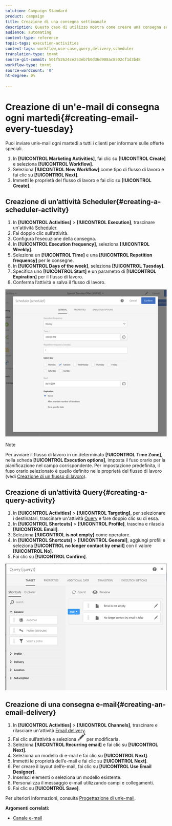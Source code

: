 ```yaml
---
solution: Campaign Standard
product: campaign
title: Creazione di una consegna settimanale
description: Questo caso di utilizzo mostra come creare una consegna settimanale.
audience: automating
content-type: reference
topic-tags: execution-activities
context-tags: workflow,use-case,query,delivery,scheduler
translation-type: tm+mt
source-git-commit: 501f52624ce253eb7b0d36d908ac8502cf1d3b48
workflow-type: tm+mt
source-wordcount: '0'
ht-degree: 0%

---
```



# Creazione di un&#39;e-mail di consegna ogni martedì{#creating-email-every-tuesday}

Puoi inviare un’e-mail ogni martedì a tutti i clienti per informare sulle offerte speciali.

1. In **[!UICONTROL Marketing Activities]**, fai clic su **[!UICONTROL Create]** e seleziona **[!UICONTROL Workflow]**.
1. Seleziona **[!UICONTROL New Workflow]** come tipo di flusso di lavoro e fai clic su **[!UICONTROL Next]**.
1. Immetti le proprietà del flusso di lavoro e fai clic su **[!UICONTROL Create]**.

## Creazione di un’attività Scheduler{#creating-a-scheduler-activity}

1. In **[!UICONTROL Activities]** > **[!UICONTROL Execution]**, trascinare un&#39;attività [Scheduler](../../automating/using/scheduler.md).
1. Fai doppio clic sull’attività.
1. Configura l’esecuzione della consegna.
1. In **[!UICONTROL Execution frequency]**, seleziona **[!UICONTROL Weekly]**.
1. Seleziona un **[!UICONTROL Time]** e una **[!UICONTROL Repetition frequency]** per le consegne.
1. In **[!UICONTROL Days of the week]**, seleziona **[!UICONTROL Tuesday]**.
1. Specifica uno **[!UICONTROL Start]** e un parametro di **[!UICONTROL Expiration]** per il flusso di lavoro.
1. Conferma l’attività e salva il flusso di lavoro.

![](assets/scheduler_properties.png)

>[!NOTE]
>
>Per avviare il flusso di lavoro in un determinato **[!UICONTROL Time Zone]**, nella scheda **[!UICONTROL Execution options]**, imposta il fuso orario per la pianificazione nel campo corrispondente. Per impostazione predefinita, il fuso orario selezionato è quello definito nelle proprietà del flusso di lavoro (vedi [Creazione di un flusso di lavoro](../../automating/using/building-a-workflow.md)).

## Creazione di un’attività Query{#creating-a-query-activity}

1. In **[!UICONTROL Activities]** > **[!UICONTROL Targeting]**, per selezionare i destinatari, trascinare un&#39;attività [Query](../../automating/using/query.md) e fare doppio clic su di essa.
1. In **[!UICONTROL Shortcuts]** > **[!UICONTROL Profile]**, trascina e rilascia **[!UICONTROL Email]**.
1. Seleziona **[!UICONTROL is not empty]** come operatore.
1. In **[!UICONTROL Shortcuts]** > **[!UICONTROL General]**, aggiungi profili e seleziona **[!UICONTROL no longer contact by email]** con il valore **[!UICONTROL No]**.
1. Fai clic su **[!UICONTROL Confirm]**.

![](assets/wf-complement-query.png)

## Creazione di una consegna e-mail{#creating-an-email-delivery}

1. In **[!UICONTROL Activities]** > **[!UICONTROL Channels]**, trascinare e rilasciare un&#39;attività [Email delivery](../../automating/using/email-delivery.md).
1. Fai clic sull’attività e seleziona ![](assets/edit_darkgrey-24px.png) per modificarla.
1. Seleziona **[!UICONTROL Recurring email]** e fai clic su **[!UICONTROL Next]**.
1. Seleziona un modello di e-mail e fai clic su **[!UICONTROL Next]**.
1. Immetti le proprietà dell’e-mail e fai clic su **[!UICONTROL Next]**.
1. Per creare il layout dell’e-mail, fai clic su **[!UICONTROL Use Email Designer]**.
1. Inserisci elementi o seleziona un modello esistente.
1. Personalizza il messaggio e-mail utilizzando campi e collegamenti.
1. Fai clic su **[!UICONTROL Save]**.

Per ulteriori informazioni, consulta [Progettazione di un’e-mail](../../designing/using/designing-from-scratch.md#designing-an-email-content-from-scratch).

**Argomenti correlati:**

* [Canale e-mail](../../channels/using/creating-an-email.md)
